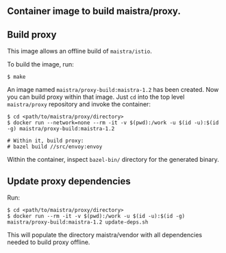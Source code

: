 ## Container image to build maistra/proxy.

## Build proxy

This image allows an offline build of `maistra/istio`.

To build the image, run:
```
$ make
```

An image named `maistra/proxy-build:maistra-1.2` has been created. Now you can build proxy within that image. Just `cd` into the top level `maistra/proxy` repository and invoke the container:

```
$ cd <path/to/maistra/proxy/directory>
$ docker run --network=none --rm -it -v $(pwd):/work -u $(id -u):$(id -g) maistra/proxy-build:maistra-1.2

# Within it, build proxy:
# bazel build //src/envoy:envoy
```

Within the container, inspect `bazel-bin/` directory for the generated binary.

## Update proxy dependencies
Run:
```
$ cd <path/to/maistra/proxy/directory>
$ docker run --rm -it -v $(pwd):/work -u $(id -u):$(id -g) maistra/proxy-build:maistra-1.2 update-deps.sh
```
This will populate the directory maistra/vendor with all dependencies needed to build proxy offline.